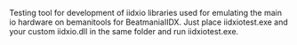Testing tool for development of iidxio libraries used for emulating the main io hardware on
bemanitools for BeatmaniaIIDX. Just place iidxiotest.exe and your custom iidxio.dll in the same
folder and run iidxiotest.exe.
